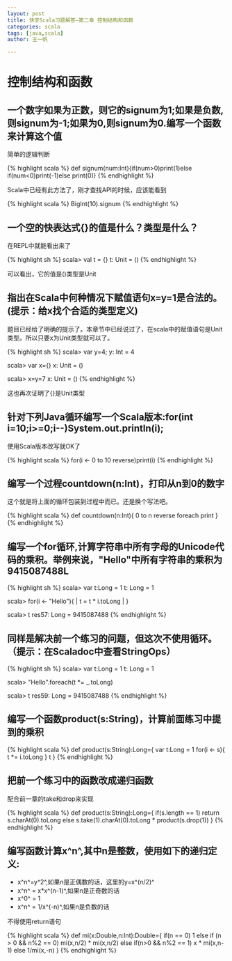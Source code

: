 ```yaml
---
layout: post
title: 快学Scala习题解答—第二章 控制结构和函数
categories: scala
tags: [java,scala]
author: 王一帆

---
```




控制结构和函数
==============

一个数字如果为正数，则它的signum为1;如果是负数,则signum为-1;如果为0,则signum为0.编写一个函数来计算这个值
--------------------------------------------------------------------------------------------------------

简单的逻辑判断

{% highlight scala %}
def signum(num:Int){if(num>0)print(1)else if(num<0)print(-1)else print(0)}
{% endhighlight %}

Scala中已经有此方法了，刚才查找API的时候，应该能看到

{% highlight scala %}
BigInt(10).signum
{% endhighlight %}

一个空的快表达式{}的值是什么？类型是什么？
------------------------------------------

在REPL中就能看出来了

{% highlight sh %}
scala> val t = {}
t: Unit = ()
{% endhighlight %}

可以看出，它的值是()类型是Unit

指出在Scala中何种情况下赋值语句x=y=1是合法的。(提示：给x找个合适的类型定义)
---------------------------------------------------------------------------

题目已经给了明确的提示了。本章节中已经说过了，在scala中的赋值语句是Unit类型。所以只要x为Unit类型就可以了。

{% highlight sh %}
scala> var y=4;
y: Int = 4

scala> var x={}
x: Unit = ()

scala> x=y=7
x: Unit = ()
{% endhighlight %}

这也再次证明了{}是Unit类型

<!-- more -->

针对下列Java循环编写一个Scala版本:for(int i=10;i\>=0;i--)System.out.println(i);
-------------------------------------------------------------------------------

使用Scala版本改写就OK了

{% highlight scala %}
for(i <- 0 to 10 reverse)print(i)
{% endhighlight %}

编写一个过程countdown(n:Int)，打印从n到0的数字
----------------------------------------------

这个就是将上面的循环包装到过程中而已。还是换个写法吧。

{% highlight scala %}
def countdown(n:Int){
    0 to n reverse foreach print
}
{% endhighlight %}

编写一个for循环,计算字符串中所有字母的Unicode代码的乘积。举例来说，"Hello"中所有字符串的乘积为9415087488L
---------------------------------------------------------------------------------------------------------

{% highlight sh %}
scala> var t:Long = 1
t: Long = 1

scala> for(i <- "Hello"){
     | t = t * i.toLong
     | }

scala> t
res57: Long = 9415087488
{% endhighlight %}

同样是解决前一个练习的问题，但这次不使用循环。（提示：在Scaladoc中查看StringOps）
---------------------------------------------------------------------------------

{% highlight sh %}
scala> var t:Long = 1
t: Long = 1

scala> "Hello".foreach(t *= _.toLong)

scala> t
res59: Long = 9415087488
{% endhighlight %}

编写一个函数product(s:String)，计算前面练习中提到的乘积
-------------------------------------------------------

{% highlight scala %}
def product(s:String):Long={
    var t:Long = 1
    for(i <- s){
    t *= i.toLong
    }
    t
}
{% endhighlight %}

把前一个练习中的函数改成递归函数
--------------------------------

配合前一章的take和drop来实现

{% highlight scala %}
def product(s:String):Long={
    if(s.length == 1) return s.charAt(0).toLong
    else s.take(1).charAt(0).toLong * product(s.drop(1))
}
{% endhighlight %}

编写函数计算x^n^,其中n是整数，使用如下的递归定义:
-------------------------------------------------

-   x^n^=y^2^,如果n是正偶数的话，这里的y=x^(n/2)^
-   x^n^ = x\*x^(n-1)^,如果n是正奇数的话
-   x^0^ = 1
-   x^n^ = 1/x^(-n)^,如果n是负数的话

不得使用return语句

{% highlight scala %}
def mi(x:Double,n:Int):Double={
    if(n == 0) 1
    else if (n > 0 && n%2 == 0) mi(x,n/2) * mi(x,n/2)
    else if(n>0 && n%2 == 1) x * mi(x,n-1)
    else 1/mi(x,-n)
}
{% endhighlight %}
